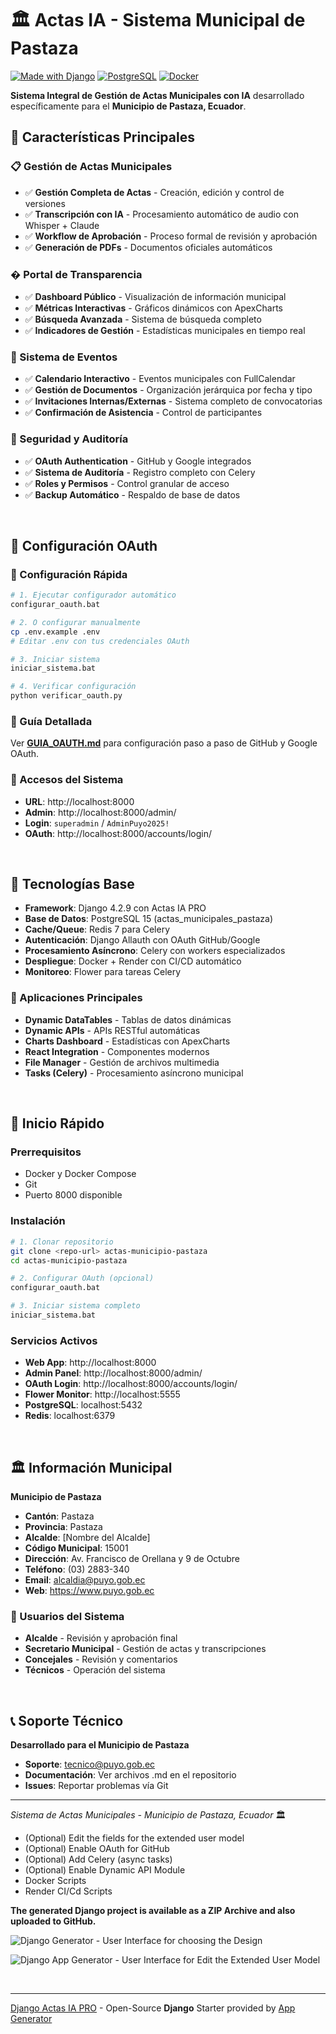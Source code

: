 # 🏛️ Actas IA - Sistema Municipal de Pastaza

[![Made with Django](https://img.shields.io/badge/Made%20with-Django-092E20.svg)](https://www.djangoproject.com/)
[![PostgreSQL](https://img.shields.io/badge/PostgreSQL-15-336791.svg)](https://www.postgresql.org/)
[![Docker](https://img.shields.io/badge/Docker-Compose-2496ED.svg)](https://www.docker.com/)

**Sistema Integral de Gestión de Actas Municipales con IA** desarrollado específicamente para el **Municipio de Pastaza, Ecuador**.

## 🌟 Características Principales

### 📋 Gestión de Actas Municipales
- ✅ **Gestión Completa de Actas** - Creación, edición y control de versiones
- ✅ **Transcripción con IA** - Procesamiento automático de audio con Whisper + Claude
- ✅ **Workflow de Aprobación** - Proceso formal de revisión y aprobación
- ✅ **Generación de PDFs** - Documentos oficiales automáticos

### � Portal de Transparencia
- ✅ **Dashboard Público** - Visualización de información municipal
- ✅ **Métricas Interactivas** - Gráficos dinámicos con ApexCharts
- ✅ **Búsqueda Avanzada** - Sistema de búsqueda completo
- ✅ **Indicadores de Gestión** - Estadísticas municipales en tiempo real

### 📅 Sistema de Eventos
- ✅ **Calendario Interactivo** - Eventos municipales con FullCalendar
- ✅ **Gestión de Documentos** - Organización jerárquica por fecha y tipo
- ✅ **Invitaciones Internas/Externas** - Sistema completo de convocatorias
- ✅ **Confirmación de Asistencia** - Control de participantes

### 🔐 Seguridad y Auditoría
- ✅ **OAuth Authentication** - GitHub y Google integrados
- ✅ **Sistema de Auditoría** - Registro completo con Celery
- ✅ **Roles y Permisos** - Control granular de acceso
- ✅ **Backup Automático** - Respaldo de base de datos

<br /> 

## 🔐 Configuración OAuth

### 🚀 Configuración Rápida
```bash
# 1. Ejecutar configurador automático
configurar_oauth.bat

# 2. O configurar manualmente
cp .env.example .env
# Editar .env con tus credenciales OAuth

# 3. Iniciar sistema
iniciar_sistema.bat

# 4. Verificar configuración
python verificar_oauth.py
```

### 📖 Guía Detallada
Ver **[GUIA_OAUTH.md](GUIA_OAUTH.md)** para configuración paso a paso de GitHub y Google OAuth.

### 🔑 Accesos del Sistema
- **URL**: http://localhost:8000
- **Admin**: http://localhost:8000/admin/
- **Login**: `superadmin` / `AdminPuyo2025!`
- **OAuth**: http://localhost:8000/accounts/login/

<br />

## 🔧 Tecnologías Base

- **Framework**: Django 4.2.9 con Actas IA PRO
- **Base de Datos**: PostgreSQL 15 (actas_municipales_pastaza)
- **Cache/Queue**: Redis 7 para Celery
- **Autenticación**: Django Allauth con OAuth GitHub/Google
- **Procesamiento Asíncrono**: Celery con workers especializados
- **Despliegue**: Docker + Render con CI/CD automático
- **Monitoreo**: Flower para tareas Celery

### 📱 Aplicaciones Principales
- **Dynamic DataTables** - Tablas de datos dinámicas
- **Dynamic APIs** - APIs RESTful automáticas  
- **Charts Dashboard** - Estadísticas con ApexCharts
- **React Integration** - Componentes modernos
- **File Manager** - Gestión de archivos multimedia
- **Tasks (Celery)** - Procesamiento asíncrono municipal

<br />

## 🚀 Inicio Rápido

### Prerrequisitos
- Docker y Docker Compose
- Git
- Puerto 8000 disponible

### Instalación
```bash
# 1. Clonar repositorio
git clone <repo-url> actas-municipio-pastaza
cd actas-municipio-pastaza

# 2. Configurar OAuth (opcional)
configurar_oauth.bat

# 3. Iniciar sistema completo
iniciar_sistema.bat
```

### Servicios Activos
- **Web App**: http://localhost:8000
- **Admin Panel**: http://localhost:8000/admin/
- **OAuth Login**: http://localhost:8000/accounts/login/
- **Flower Monitor**: http://localhost:5555
- **PostgreSQL**: localhost:5432
- **Redis**: localhost:6379

<br />

## 🏛️ Información Municipal

**Municipio de Pastaza**
- **Cantón**: Pastaza
- **Provincia**: Pastaza
- **Alcalde**: [Nombre del Alcalde]
- **Código Municipal**: 15001
- **Dirección**: Av. Francisco de Orellana y 9 de Octubre
- **Teléfono**: (03) 2883-340
- **Email**: alcaldia@puyo.gob.ec
- **Web**: https://www.puyo.gob.ec

### 👥 Usuarios del Sistema
- **Alcalde** - Revisión y aprobación final
- **Secretario Municipal** - Gestión de actas y transcripciones
- **Concejales** - Revisión y comentarios
- **Técnicos** - Operación del sistema

<br />

## 📞 Soporte Técnico

**Desarrollado para el Municipio de Pastaza**
- **Soporte**: tecnico@puyo.gob.ec
- **Documentación**: Ver archivos .md en el repositorio
- **Issues**: Reportar problemas vía Git

---

*Sistema de Actas Municipales - Municipio de Pastaza, Ecuador* 🏛️
- (Optional) Edit the fields for the extended user model
- (Optional) Enable OAuth for GitHub
- (Optional) Add Celery (async tasks)
- (Optional) Enable Dynamic API Module
- Docker Scripts
- Render CI/Cd Scripts

**The generated Django project is available as a ZIP Archive and also uploaded to GitHub.**

![Django Generator - User Interface for choosing the Design](https://github.com/user-attachments/assets/b989c434-1c53-49ff-8dda-b46dbfc142ac) 

![Django App Generator - User Interface for Edit the Extended User Model](https://github.com/user-attachments/assets/f1a5fb68-a5ba-49c9-a3ae-91716de09912) 

<br />

---
[Django Actas IA PRO](https://app-generator.dev/product/adminlte-pro/django/) - Open-Source **Django** Starter provided by [App Generator](https://app-generator.dev)
